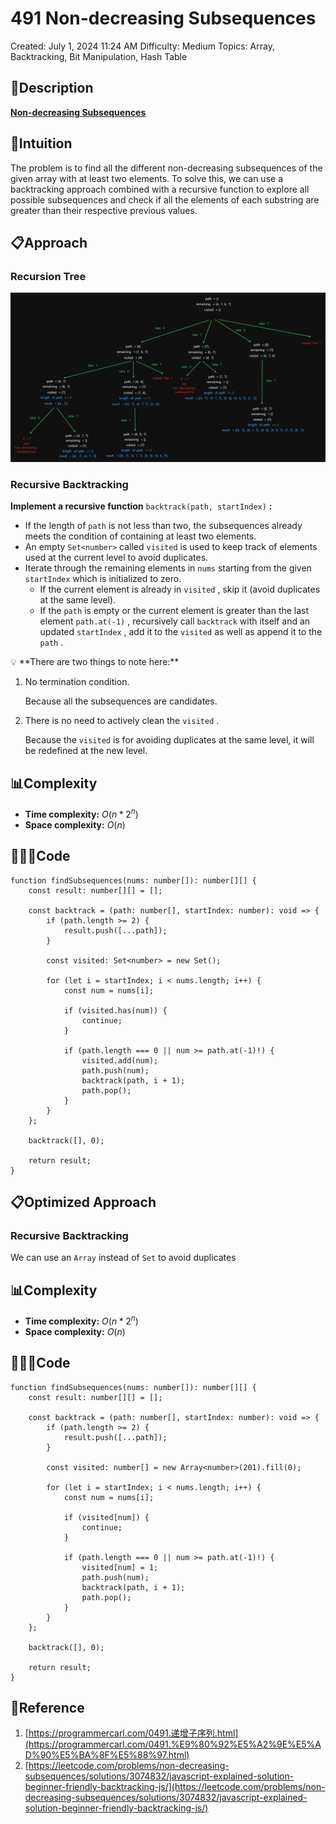 # 491 Non-decreasing Subsequences

Created: July 1, 2024 11:24 AM
Difficulty: Medium
Topics: Array, Backtracking, Bit Manipulation, Hash Table

## 📖Description

[**Non-decreasing Subsequences**](https://leetcode.com/problems/non-decreasing-subsequences/description/)

## 🤔Intuition

The problem is to find all the different non-decreasing subsequences of the given array with at least two elements. To solve this, we can use a backtracking approach combined with a recursive function to explore all possible subsequences and check if all the elements of each substring are greater than their respective previous values.

## 📋Approach

### Recursion Tree

![NonDecreasingSubsequences](./NonDecreasingSubsequences.png)

### **Recursive Backtracking**

**Implement a recursive function** `backtrack(path, startIndex)` **:**

- If the length of `path` is not less than two, the subsequences already meets the condition of containing at least two elements.
- An empty `Set<number>` called `visited` is used to keep track of elements used at the current level to avoid duplicates.
- Iterate through the remaining elements in `nums` starting from the given `startIndex` which is initialized to zero.
  - If the current element is already in `visited` , skip it (avoid duplicates at the same level).
  - If the `path` is empty or the current element is greater than the last element `path.at(-1)` , recursively call `backtrack` with itself and an updated `startIndex` , add it to the `visited` as well as append it to the `path` .

<aside>
💡 **There are two things to note here:**

1. No termination condition.
    
    Because all the subsequences are candidates.
    
2. There is no need to actively clean the `visited` .
    
    Because the `visited` is for avoiding duplicates at the same level, it will be redefined at the new level.
    
</aside>

## 📊Complexity

- **Time complexity:** $O(n * 2^n)$
- **Space complexity:** $O(n)$

## 🧑🏻‍💻Code

```tsx
function findSubsequences(nums: number[]): number[][] {
    const result: number[][] = [];

    const backtrack = (path: number[], startIndex: number): void => {
        if (path.length >= 2) {
            result.push([...path]);
        }

        const visited: Set<number> = new Set();

        for (let i = startIndex; i < nums.length; i++) {
            const num = nums[i];

            if (visited.has(num)) {
                continue;
            }

            if (path.length === 0 || num >= path.at(-1)!) {
                visited.add(num);
                path.push(num);
                backtrack(path, i + 1);
                path.pop();
            }
        }
    };

    backtrack([], 0);

    return result;
}
```

## 📋Optimized Approach

### **Recursive Backtracking**

We can use an `Array` instead of `Set` to avoid duplicates

## 📊Complexity

- **Time complexity:** $O(n * 2^n)$
- **Space complexity:** $O(n)$

## 🧑🏻‍💻Code

```tsx
function findSubsequences(nums: number[]): number[][] {
    const result: number[][] = [];

    const backtrack = (path: number[], startIndex: number): void => {
        if (path.length >= 2) {
            result.push([...path]);
        }

        const visited: number[] = new Array<number>(201).fill(0);

        for (let i = startIndex; i < nums.length; i++) {
            const num = nums[i];

            if (visited[num]) {
                continue;
            }

            if (path.length === 0 || num >= path.at(-1)!) {
                visited[num] = 1;
                path.push(num);
                backtrack(path, i + 1);
                path.pop();
            }
        }
    };

    backtrack([], 0);

    return result;
}
```
## 🔖Reference

1. [https://programmercarl.com/0491.递增子序列.html](https://programmercarl.com/0491.%E9%80%92%E5%A2%9E%E5%AD%90%E5%BA%8F%E5%88%97.html)
2. [https://leetcode.com/problems/non-decreasing-subsequences/solutions/3074832/javascript-explained-solution-beginner-friendly-backtracking-js/](https://leetcode.com/problems/non-decreasing-subsequences/solutions/3074832/javascript-explained-solution-beginner-friendly-backtracking-js/)